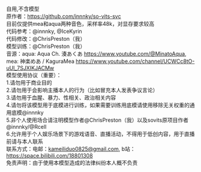 自用,不含模型    
原作者：https://github.com/innnky/so-vits-svc  
目前仅提供mea和aqua两种音色，采样率48k，对显存要求较高  
代码参考：@innnky, @IceKyrin  
代码修改：@ChrisPreston（我）  
模型训练：@ChrisPreston（我）  
音源：aqua: Aqua Ch. 湊あくあ https://www.youtube.com/@MinatoAqua, mea: 神楽めあ / KaguraMea https://www.youtube.com/channel/UCWCc8tO-uUl_7SJXIKJACMw  
模型使用协议（重要）：  
  1.请勿用于商业目的  
  2.请勿用于会影响主播本人的行为（比如冒充本人发表争议言论）  
  3.请勿用于血腥、暴力、性相关、政治相关内容  
  4.请勿将该模型用于底模进行训练，如果需要训练用底模请使用移除无关权重的通用底模@innnky  
  5.非个人使用场合请注明模型作者@ChrisPreston（我）以及sovits原项目作者@innnky/@Rcell  
  6.允许用于个人娱乐场景下的游戏语音、直播活动，不得用于低创内容，用于直播前请与本人联系  
  联系方式：电邮：kameiliduo0825@gmail.com, b站：https://space.bilibili.com/18801308  
  免责声明：由于使用本模型造成的法律纠纷本人概不负责
